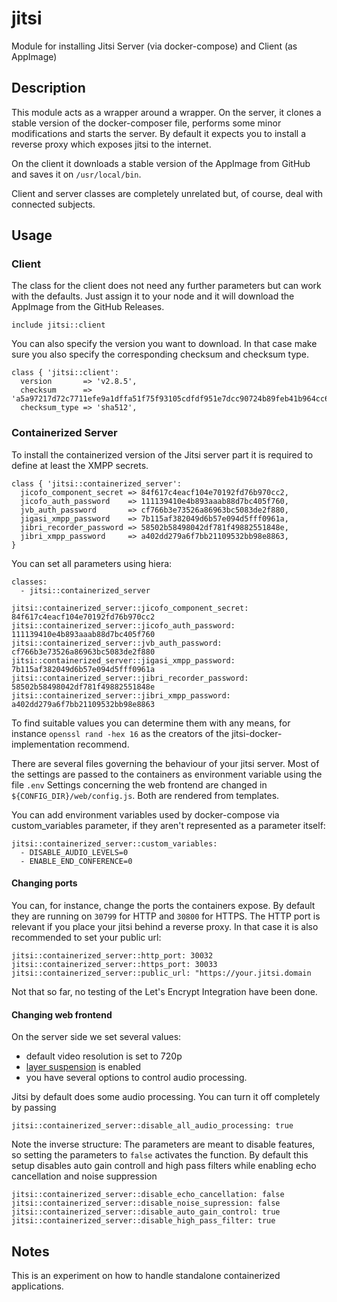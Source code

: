 # jitsi

Module for installing Jitsi Server (via docker-compose) and Client (as AppImage)

## Description

This module acts as a wrapper around a wrapper.
On the server, it clones a stable version of the docker-composer file, performs some minor modifications and starts the server.
By default it expects you to install a reverse proxy which exposes jitsi to the internet.

On the client it downloads a stable version of the AppImage from GitHub and saves it on `/usr/local/bin`.

Client and server classes are completely unrelated but, of course, deal with connected subjects.

## Usage

### Client

The class for the client does not need any further parameters but can work with the defaults.
Just assign it to your node and it will download the AppImage from the GitHub Releases.

```
include jitsi::client
```

You can also specify the version you want to download.
In that case make sure you also specify the corresponding checksum and checksum type.
```
class { 'jitsi::client':
  version       => 'v2.8.5',
  checksum      => 'a5a97217d72c7711efe9a1dffa51f75f93105cdfdf951e7dcc90724b89feb41b964cc664d7f9b6df5662ba6841a40e6b6613e07d6c9f08510ef32fadb1bdb242',
  checksum_type => 'sha512',
```

### Containerized Server

To install the containerized version of the Jitsi server part it is required to define at least the XMPP secrets.
```
class { 'jitsi::containerized_server':
  jicofo_component_secret => 84f617c4eacf104e70192fd76b970cc2,
  jicofo_auth_password    => 111139410e4b893aaab88d7bc405f760,
  jvb_auth_password       => cf766b3e73526a86963bc5083de2f880,
  jigasi_xmpp_password    => 7b115af382049d6b57e094d5fff0961a,
  jibri_recorder_password => 58502b58498042df781f49882551848e,
  jibri_xmpp_password     => a402dd279a6f7bb21109532bb98e8863,
}
```

You can set all parameters using hiera:
```
classes:
  - jitsi::containerized_server

jitsi::containerized_server::jicofo_component_secret: 84f617c4eacf104e70192fd76b970cc2
jitsi::containerized_server::jicofo_auth_password: 111139410e4b893aaab88d7bc405f760
jitsi::containerized_server::jvb_auth_password: cf766b3e73526a86963bc5083de2f880
jitsi::containerized_server::jigasi_xmpp_password: 7b115af382049d6b57e094d5fff0961a
jitsi::containerized_server::jibri_recorder_password: 58502b58498042df781f49882551848e
jitsi::containerized_server::jibri_xmpp_password: a402dd279a6f7bb21109532bb98e8863
```
To find suitable values you can determine them with any means, for instance `openssl rand -hex 16` as the creators of the jitsi-docker-implementation recommend.

There are several files governing the behaviour of your jitsi server.
Most of the settings are passed to the containers as environment variable using the file `.env`
Settings concerning the web frontend are changed in `${CONFIG_DIR}/web/config.js`.
Both are rendered from templates.

You can add environment variables used by docker-compose via custom_variables parameter, if they aren't represented as a parameter itself:
```
jitsi::containerized_server::custom_variables:
  - DISABLE_AUDIO_LEVELS=0
  - ENABLE_END_CONFERENCE=0
```

#### Changing ports

You can, for instance, change the ports the containers expose.
By default they are running on `30799` for HTTP and `30800` for HTTPS.
The HTTP port is relevant if you place your jitsi behind a reverse proxy.
In that case it is also recommended to set your public url:

```
jitsi::containerized_server::http_port: 30032
jitsi::containerized_server::https_port: 30033
jitsi::containerized_server::public_url: "https://your.jitsi.domain
```

Not that so far, no testing of the Let's Encrypt Integration have been done.

#### Changing web frontend

On the server side we set several values:

* default video resolution is set to 720p
* [layer suspension](https://jitsi.org/blog/new-off-stage-layer-suppression-feature/) is enabled
* you have several options to control audio processing.

Jitsi by default does some audio processing.
You can turn it off completely by passing

```
jitsi::containerized_server::disable_all_audio_processing: true
```

Note the inverse structure: The parameters are meant to disable features, so setting the parameters to `false` activates the function.
By default this setup disables auto gain controll and high pass filters while enabling echo cancellation and noise suppression

```
jitsi::containerized_server::disable_echo_cancellation: false
jitsi::containerized_server::disable_noise_supression: false
jitsi::containerized_server::disable_auto_gain_control: true
jitsi::containerized_server::disable_high_pass_filter: true
```

## Notes

This is an experiment on how to handle standalone containerized applications.
